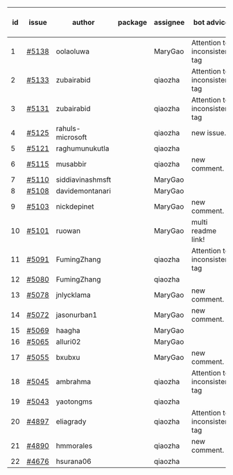 | id | issue | author | package | assignee | bot advice | created date of issue | target release date | date from target |
| ------ | ------ | ------ | ------ | ------ | ------ | ------ | ------ | :-----: |
| 1 | [#5138](https://github.com/Azure/sdk-release-request/issues/5138) | oolaoluwa |  | MaryGao | Attention to inconsistent tag | 04-16 | 05-24 |  |
| 2 | [#5133](https://github.com/Azure/sdk-release-request/issues/5133) | zubairabid |  | qiaozha | Attention to inconsistent tag | 04-12 | 05-24 |  |
| 3 | [#5131](https://github.com/Azure/sdk-release-request/issues/5131) | zubairabid |  | qiaozha | Attention to inconsistent tag | 04-12 | 05-24 |  |
| 4 | [#5125](https://github.com/Azure/sdk-release-request/issues/5125) | rahuls-microsoft |  | qiaozha | new issue. | 04-11 | 04-26 |  |
| 5 | [#5121](https://github.com/Azure/sdk-release-request/issues/5121) | raghumunukutla |  | qiaozha |  | 04-11 | 04-26 |  |
| 6 | [#5115](https://github.com/Azure/sdk-release-request/issues/5115) | musabbir |  | qiaozha | new comment. | 04-08 | 04-26 |  |
| 7 | [#5110](https://github.com/Azure/sdk-release-request/issues/5110) | siddiavinashmsft |  | MaryGao |  | 04-04 | 04-26 |  |
| 8 | [#5108](https://github.com/Azure/sdk-release-request/issues/5108) | davidemontanari |  | MaryGao |  | 04-03 | 04-26 |  |
| 9 | [#5103](https://github.com/Azure/sdk-release-request/issues/5103) | nickdepinet |  | MaryGao | new comment. | 04-01 | 04-26 |  |
| 10 | [#5101](https://github.com/Azure/sdk-release-request/issues/5101) | ruowan |  | MaryGao | multi readme link! | 04-01 | 04-26 |  |
| 11 | [#5091](https://github.com/Azure/sdk-release-request/issues/5091) | FumingZhang |  | qiaozha | Attention to inconsistent tag | 03-27 | 04-26 |  |
| 12 | [#5080](https://github.com/Azure/sdk-release-request/issues/5080) | FumingZhang |  | qiaozha |  | 03-25 | 04-26 |  |
| 13 | [#5078](https://github.com/Azure/sdk-release-request/issues/5078) | jnlycklama |  | MaryGao | new comment. | 03-22 | 04-26 |  |
| 14 | [#5072](https://github.com/Azure/sdk-release-request/issues/5072) | jasonurban1 |  | MaryGao | new comment. | 03-22 | 04-26 |  |
| 15 | [#5069](https://github.com/Azure/sdk-release-request/issues/5069) | haagha |  | MaryGao |  | 03-21 | 04-26 |  |
| 16 | [#5065](https://github.com/Azure/sdk-release-request/issues/5065) | alluri02 |  | MaryGao |  | 03-20 | 04-26 |  |
| 17 | [#5055](https://github.com/Azure/sdk-release-request/issues/5055) | bxubxu |  | MaryGao | new comment. | 03-18 | 04-26 |  |
| 18 | [#5045](https://github.com/Azure/sdk-release-request/issues/5045) | ambrahma |  | qiaozha | Attention to inconsistent tag | 03-15 | 04-26 |  |
| 19 | [#5043](https://github.com/Azure/sdk-release-request/issues/5043) | yaotongms |  | qiaozha |  | 03-13 | 04-26 |  |
| 20 | [#4897](https://github.com/Azure/sdk-release-request/issues/4897) | eliagrady |  | qiaozha | Attention to inconsistent tag | 01-18 | 04-26 |  |
| 21 | [#4890](https://github.com/Azure/sdk-release-request/issues/4890) | hmmorales |  | qiaozha | new comment. | 01-16 | 03-22 |  |
| 22 | [#4676](https://github.com/Azure/sdk-release-request/issues/4676) | hsurana06 |  | qiaozha |  | 10-23 | 04-26 |  |
